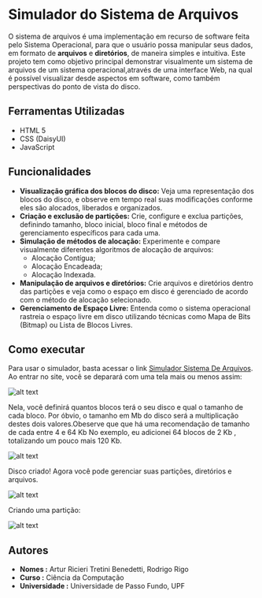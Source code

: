# Simulador do Sistema de Arquivos 

O sistema de arquivos é uma implementação em recurso de  software feita pelo Sistema Operacional, para que o usuário possa manipular seus dados, em formato de **arquivos** e **diretórios**, de maneira simples e intuitiva. Este projeto tem como objetivo principal demonstrar visualmente um sistema de arquivos de um sistema operacional,através de uma interface Web, na qual é possível visualizar desde aspectos em software, como também  perspectivas do ponto de vista do disco.

## Ferramentas Utilizadas

- HTML 5  
- CSS (DaisyUI)
- JavaScript  


## Funcionalidades

- **Visualização gráfica dos blocos do disco:** Veja uma representação dos blocos do disco, e observe em tempo real suas modificações conforme eles são alocados, liberados e organizados.  
- **Criação e exclusão de partições:** Crie, configure e exclua partições, definindo tamanho, bloco inicial, bloco final e métodos de gerenciamento específicos para cada uma.    
- **Simulação de métodos de alocação:**  Experimente e compare visualmente diferentes algoritmos de alocação de arquivos:
    - Alocação Contígua;  
    - Alocação Encadeada;  
    - Alocação Indexada.  
- **Manipulação de arquivos e diretórios:**  Crie arquivos e diretórios dentro das partições e veja como o espaço em disco é gerenciado de acordo com o método de alocação selecionado.  
- **Gerenciamento de Espaço Livre:** Entenda como o sistema operacional rastreia o espaço livre em disco utilizando técnicas como Mapa de Bits (Bitmap) ou Lista de Blocos Livres.  

## Como executar

Para usar o simulador, basta acessar o link [Simulador Sistema De Arquivos](https://filesystemsimulator.pages.dev/). Ao entrar no site, você se deparará com uma tela mais ou menos assim:

![alt text](image.png)

Nela, você definirá quantos blocos terá o seu disco e qual o tamanho de cada bloco. Por óbvio, o tamanho em Mb do disco será a multiplicação destes dois valores.Obeserve que que há uma recomendação de tamanho de cada entre 4 e 64 Kb No exemplo, eu adicionei 64 blocos de 2 Kb , totalizando um pouco mais 120 Kb.

![alt text](image-1.png)

Disco criado! Agora você pode gerenciar suas partições, diretórios e arquivos. 

![alt text](image-2.png)

Criando uma partição:

![alt text](image-3.png)

## Autores

- **Nomes :** Artur Ricieri Tretini Benedetti, Rodrigo Rigo
- **Curso :** Ciência da Computação  
- **Universidade :** Universidade de Passo Fundo, UPF  